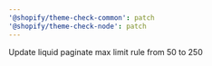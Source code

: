 ```yaml
---
'@shopify/theme-check-common': patch
'@shopify/theme-check-node': patch
---
```


Update liquid paginate max limit rule from 50 to 250
